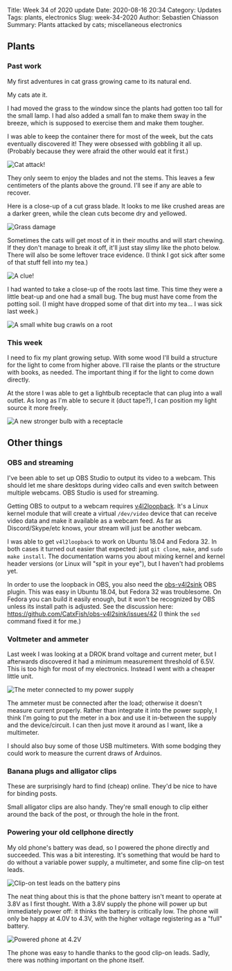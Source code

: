 Title: Week 34 of 2020 update
Date: 2020-08-16 20:34
Category: Updates
Tags: plants, electronics
Slug: week-34-2020
Author: Sebastien Chiasson
Summary: Plants attacked by cats; miscellaneous electronics

## Plants

### Past work

My first adventures in cat grass growing came to its natural end.

My cats ate it.

I had moved the grass to the window since the plants had gotten too tall for the small lamp. I had also added a small fan to make them sway in the breeze, which is supposed to exercise them and make them tougher.

I was able to keep the container there for most of the week, but the cats eventually discovered it! They were obsessed with gobbling it all up. (Probably because they were afraid the other would eat it first.)

![Cat attack!]({static}images/updates/34/20200815_084221.jpg)

They only seem to enjoy the blades and not the stems. This leaves a few centimeters of the plants above the ground. I'll see if any are able to recover.

Here is a close-up of a cut grass blade. It looks to me like crushed areas are a darker green, while the clean cuts become dry and yellowed.

![Grass damage]({static}images/updates/34/vlcsnap-2020-08-16-18h58m20s641.png)

Sometimes the cats will get most of it in their mouths and will start chewing. If they don't manage to break it off, it'll just stay slimy like the photo below. There will also be some leftover trace evidence. (I think I got sick after some of that stuff fell into my tea.)

![A clue!]({static}images/updates/34/vlcsnap-2020-08-16-19h02m47s371.png)

I had wanted to take a close-up of the roots last time. This time they were a little beat-up and one had a small bug. The bug must have come from the potting soil. (I might have dropped some of that dirt into my tea... I was sick last week.)

![A small white bug crawls on a root]({static}images/updates/34/vlcsnap-2020-08-16-19h04m21s631.png)

### This week

I need to fix my plant growing setup. With some wood I'll build a structure for the light to come from higher above. I'll raise the plants or the structure with books, as needed. The important thing if for the light to come down directly.

At the store I was able to get a lightbulb receptacle that can plug into a wall outlet. As long as I'm able to secure it (duct tape?), I can position my light source it more freely.

![A new stronger bulb with a receptacle]({static}images/updates/34/20200816_193145.jpg)

## Other things

### OBS and streaming

I've been able to set up OBS Studio to output its video to a webcam. This should let me share desktops during video calls and even switch between multiple webcams. OBS Studio is used for streaming.

Getting OBS to output to a webcam requires [v4l2loopback](https://github.com/umlaeute/v4l2loopback). It's a Linux kernel module that will create a virtual `/dev/video` device that can receive video data and make it available as a webcam feed. As far as Discord/Skype/etc knows, your stream will just be another webcam.

I was able to get `v4l2loopback` to work on Ubuntu 18.04 and Fedora 32. In both cases it turned out easier that expected: just `git clone`, `make`, and `sudo make install`. The documentation warns you about mixing kernel and kernel header versions (or Linux will "spit in your eye"), but I haven't had problems yet.

In order to use the loopback in OBS, you also need the [obs-v4l2sink](https://github.com/CatxFish/obs-v4l2sink) OBS plugin. This was easy in Ubuntu 18.04, but Fedora 32 was troublesome. On Fedora you can build it easily enough, but it won't be recognized by OBS unless its install path is adjusted. See the discussion here: <https://github.com/CatxFish/obs-v4l2sink/issues/42> (I think the `sed` command fixed it for me.)

### Voltmeter and ammeter

Last week I was looking at a DROK brand voltage and current meter, but I afterwards discovered it had a minimum measurement threshold of 6.5V. This is too high for most of my electronics. Instead I went with a cheaper little unit.

![The meter connected to my power supply]({static}images/updates/34/20200816_192308.jpg)

The ammeter must be connected after the load; otherwise it doesn't measure current properly. Rather than integrate it into the power supply, I think I'm going to put the meter in a box and use it in-between the supply and the device/circuit. I can then just move it around as I want, like a multimeter.

I should also buy some of those USB multimeters. With some bodging they could work to measure the current draws of Arduinos.

### Banana plugs and alligator clips

These are surprisingly hard to find (cheap) online. They'd be nice to have for binding posts.

Small alligator clips are also handy. They're small enough to clip either around the back of the post, or through the hole in the front.

### Powering your old cellphone directly

My old phone's battery was dead, so I powered the phone directly and succeeded. This was a bit interesting. It's something that would be hard to do without a variable power supply, a multimeter, and some fine clip-on test leads.

![Clip-on test leads on the battery pins]({static}images/updates/34/20200811_194900.jpg)

The neat thing about this is that the phone battery isn't meant to operate at 3.8V as I first thought. With a 3.8V supply the phone will power up but immediately power off: it thinks the battery is critically low. The phone will only be happy at 4.0V to 4.3V, with the higher voltage registering as a "full" battery.

![Powered phone at 4.2V]({static}images/updates/34/20200811_201008.jpg)

The phone was easy to handle thanks to the good clip-on leads. Sadly, there was nothing important on the phone itself.
